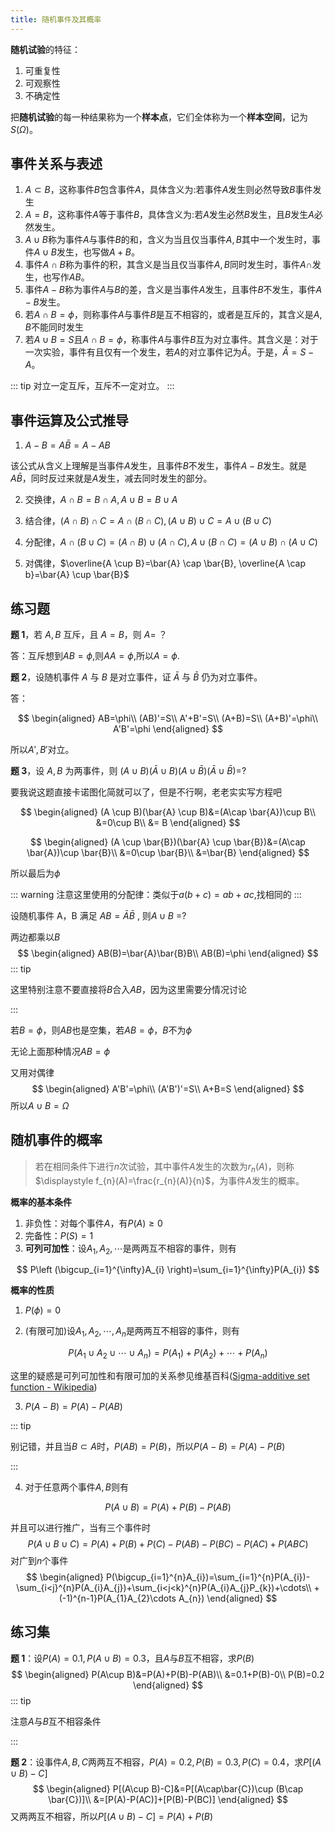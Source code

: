 ```yaml
---
title: 随机事件及其概率
---
```


**随机试验**的特征：

1. 可重复性
2. 可观察性
3. 不确定性

把**随机试验**的每一种结果称为一个**样本点**，它们全体称为一个**样本空间**，记为$S(\Omega)$。

## 事件关系与表述

1. $A\subset B$，这称事件$B$包含事件$A$，具体含义为:若事件$A$发生则必然导致$B$事件发生
2. $A= B$，这称事件$A$等于事件$B$，具体含义为:若$A$发生必然$B$发生，且$B$发生$A$必然发生。
3. $A\cup B$称为事件$A$与事件$B$的和，含义为当且仅当事件$A,B$其中一个发生时，事件$A\cup B$发生，也写做$A+B$。
4. 事件$A\cap B$称为事件的积，其含义是当且仅当事件$A,B$同时发生时，事件$A\cap$发生，也写作$AB$。
5. 事件$A-B$称为事件$A$与$B$的差，含义是当事件$A$发生，且事件$B$不发生，事件$A-B$发生。
6. 若$A\cap B=\phi$，则称事件$A$与事件$B$是互不相容的，或者是互斥的，其含义是$A,B$不能同时发生
7. 若$A\cup B=S$且$A\cap B=\phi$，称事件$A$与事件$B$互为对立事件。其含义是：对于一次实验，事件有且仅有一个发生，若$A$的对立事件记为$\bar{A}$。于是，$\bar{A}=S-A$。

::: tip
对立一定互斥，互斥不一定对立。
:::

## 事件运算及公式推导

1. $A-B=A\bar{B}=A-AB$

该公式从含义上理解是当事件$A$发生，且事件$B$不发生，事件$A-B$发生。就是$A\bar{B}$，同时反过来就是$A$发生，减去同时发生的部分。

2. 交换律，$A\cap B=B\cap A,A\cup B=B\cup A$

3. 结合律，$(A\cap B)\cap C=A\cap (B\cap C),(A\cup B)\cup C=A\cup (B\cup C)$

4. 分配律，$A \cap(B \cup C)=(A \cap B) \cup(A \cap C), A \cup(B \cap C)=(A \cup B) \cap(A \cup C)$

5. 对偶律，$\overline{A \cup B}=\bar{A} \cap \bar{B}, \overline{A \cap b}=\bar{A} \cup \bar{B}$

## 练习题

**题 1**，若 $A, B$ 互斥，且 $A = B$，则 $A =$ ？

答：互斥想到$AB=\phi$,则$AA=\phi$,所以$A=\phi$.

**题 2**，设随机事件 $A$ 与 $B$ 是对立事件，证 $\bar{A}$ 与 $\bar{B}$ 仍为对立事件。

答：

$$
\begin{aligned}
AB=\phi\\
(AB)'=S\\
A'+B'=S\\
(A+B)=S\\
(A+B)'=\phi\\
A'B'=\phi
\end{aligned}
$$

所以$A',B'$对立。

**题 3**，设 $A, B$ 为两事件，则 $(A \cup B)(\bar{A} \cup B)(A \cup \bar{B})(\bar{A} \cup \bar{B})=$?

要我说这题直接卡诺图化简就可以了，但是不行啊，老老实实写方程吧

$$
\begin{aligned}
(A \cup B)(\bar{A} \cup B)&=(A\cap \bar{A})\cup B\\
&=0\cup B\\
&= B
\end{aligned}
$$

$$
\begin{aligned}
(A \cup \bar{B})(\bar{A} \cup \bar{B})&=(A\cap \bar{A})\cup \bar{B}\\
&=0\cup \bar{B}\\
&=\bar{B}
\end{aligned}
$$

所以最后为$\phi$

::: warning
注意这里使用的分配律：类似于$a(b+c)=ab+ac$,找相同的
:::

设随机事件 A，B 满足 $AB=\bar{A}\bar{B}$ , 则$A\cup B$ =?

两边都乘以$B$
$$
\begin{aligned}
AB(B)=\bar{A}\bar{B}B\\
AB(B)=\phi
\end{aligned}
$$
::: tip

这里特别注意不要直接将$B$合入$AB$，因为这里需要分情况讨论

:::

若$B=\phi$，则$AB$也是空集，若$AB=\phi$，$B$不为$\phi$

无论上面那种情况$AB=\phi$

又用对偶律
$$
\begin{aligned}
A'B'=\phi\\
(A'B')'=S\\
A+B=S
\end{aligned}
$$
所以$A\cup B=\Omega$



## 随机事件的概率

> 若在相同条件下进行$n$次试验，其中事件$A$发生的次数为$r_{n}(A)$，则称$\displaystyle f_{n}(A)=\frac{r_{n}(A)}{n}$，为事件$A$发生的概率。

**概率的基本条件**

1. 非负性：对每个事件$A$，有$P(A)\ge 0$
2. 完备性：$P(S)=1$
3. **可列可加性**：设$A_{1},A_{2},\cdots$是两两互不相容的事件，则有

$$
P\left (\bigcup_{i=1}^{\infty}A_{i} \right)=\sum_{i=1}^{\infty}P(A_{i})
$$

**概率的性质**

1. $P(\phi)=0$

2. (有限可加)设$A_{1},A_{2},\cdots,A_{n}$是两两互不相容的事件，则有

$$
P(A_{1}\cup A_{2}\cup \cdots \cup A_{n} )=P(A_{1})+P(A_{2})+\cdots+P(A_{n})
$$

这里的疑惑是可列可加性和有限可加的关系参见维基百科([Sigma-additive set function - Wikipedia](https://en.wikipedia.org/wiki/Sigma-additive_set_function))

3. $P(A-B)=P(A)-P(AB)$

::: tip 

别记错，并且当$B\subset A$时，$P(AB)=P(B)$，所以$P(A-B)=P(A)-P(B)$

:::

4. 对于任意两个事件$A,B$则有

$$
P(A\cup B)=P(A)+P(B)-P(AB)
$$

并且可以进行推广，当有三个事件时
$$
P(A\cup B\cup C)=P(A)+P(B)+P(C)-P(AB)-P(BC)-P(AC)+P(ABC)
$$
对广到$n$个事件
$$
\begin{aligned}
P(\bigcup_{i=1}^{n}A_{i})=\sum_{i=1}^{n}P(A_{i})-\sum_{i<j}^{n}P(A_{i}A_{j})+\sum_{i<j<k}^{n}P(A_{i}A_{j}P_{k})+\cdots\\
+(-1)^{n-1}P(A_{1}A_{2}\cdots A_{n})
\end{aligned}
$$

## 练习集

**题 1**：设$P(A)=0.1,P(A\cup B)=0.3$，且$A$与$B$互不相容，求$P(B)$
$$
\begin{aligned}
P(A\cup B)&=P(A)+P(B)-P(AB)\\
&=0.1+P(B)-0\\
P(B)=0.2
\end{aligned}
$$
::: tip

注意$A$与$B$互不相容条件

:::

**题 2**：设事件$A,B,C$两两互不相容，$P(A)=0.2,P(B)=0.3,P(C)=0.4$，求$P[(A\cup B)-C]$
$$
\begin{aligned}
P[(A\cup B)-C]&=P[(A\cap\bar{C})\cup (B\cap \bar{C})]\\
&=[P(A)-P(AC)]+[P(B)-P(BC)]
\end{aligned}
$$
又两两互不相容，所以$P[(A\cup B)-C]=P(A)+P(B)$

